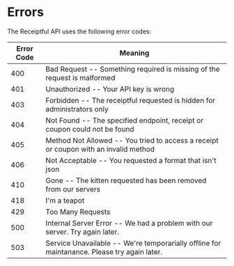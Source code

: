 # Errors

The Receiptful API uses the following error codes:


Error Code | Meaning
---------- | -------
400 | Bad Request -- Something required is missing of the request is malformed
401 | Unauthorized -- Your API key is wrong
403 | Forbidden -- The receiptful requested is hidden for administrators only
404 | Not Found -- The specified endpoint, receipt or coupon could not be found
405 | Method Not Allowed -- You tried to access a receipt or coupon with an invalid method
406 | Not Acceptable -- You requested a format that isn't json
410 | Gone -- The kitten requested has been removed from our servers
418 | I'm a teapot
429 | Too Many Requests
500 | Internal Server Error -- We had a problem with our server. Try again later.
503 | Service Unavailable -- We're temporarially offline for maintanance. Please try again later.
